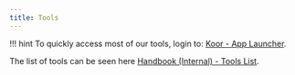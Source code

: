 ```yaml
---
title: Tools
---
```


!!! hint
    To quickly access most of our tools, login to: [Koor - App Launcher](https://koorinc.cloudflareaccess.com/#/Launcher).

The list of tools can be seen here [Handbook (Internal) - Tools List](https://docs.google.com/document/d/1ab8In7SPnDbjUscdVxlxhTstrSJBav6ofxl4bF1BHF8/edit#heading=h.ihdfojf315zx).
